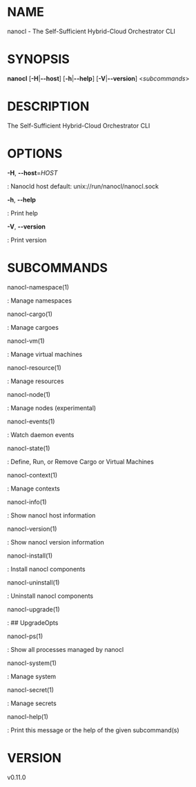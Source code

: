 NAME
====

nanocl - The Self-Sufficient Hybrid-Cloud Orchestrator CLI

SYNOPSIS
========

**nanocl** \[**-H**\|**\--host**\] \[**-h**\|**\--help**\]
\[**-V**\|**\--version**\] \<*subcommands*\>

DESCRIPTION
===========

The Self-Sufficient Hybrid-Cloud Orchestrator CLI

OPTIONS
=======

**-H**, **\--host**=*HOST*

:   Nanocld host default: unix://run/nanocl/nanocl.sock

**-h**, **\--help**

:   Print help

**-V**, **\--version**

:   Print version

SUBCOMMANDS
===========

nanocl-namespace(1)

:   Manage namespaces

nanocl-cargo(1)

:   Manage cargoes

nanocl-vm(1)

:   Manage virtual machines

nanocl-resource(1)

:   Manage resources

nanocl-node(1)

:   Manage nodes (experimental)

nanocl-events(1)

:   Watch daemon events

nanocl-state(1)

:   Define, Run, or Remove Cargo or Virtual Machines

nanocl-context(1)

:   Manage contexts

nanocl-info(1)

:   Show nanocl host information

nanocl-version(1)

:   Show nanocl version information

nanocl-install(1)

:   Install nanocl components

nanocl-uninstall(1)

:   Uninstall nanocl components

nanocl-upgrade(1)

:   \#\# UpgradeOpts

nanocl-ps(1)

:   Show all processes managed by nanocl

nanocl-system(1)

:   Manage system

nanocl-secret(1)

:   Manage secrets

nanocl-help(1)

:   Print this message or the help of the given subcommand(s)

VERSION
=======

v0.11.0
